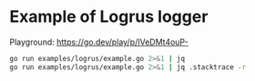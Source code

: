 
# Example of Logrus logger

Playground: https://go.dev/play/p/IVeDMt4ouP-

```sh
go run examples/logrus/example.go 2>&1 | jq
go run examples/logrus/example.go 2>&1 | jq .stacktrace -r
```